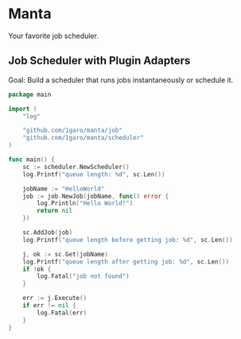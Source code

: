 # Manta
Your favorite job scheduler.

## Job Scheduler with Plugin Adapters
Goal: Build a scheduler that runs jobs instantaneously or schedule it.


```go
package main

import (
	"log"

	"github.com/1garo/manta/job"
	"github.com/1garo/manta/scheduler"
)

func main() {
	sc := scheduler.NewScheduler()
    log.Printf("queue length: %d", sc.Len())

	jobName := "HelloWorld"
	job := job.NewJob(jobName, func() error {
        log.Println("Hello World!")
        return nil
    })

	sc.AddJob(job)
    log.Printf("queue length before getting job: %d", sc.Len())

    j, ok := sc.Get(jobName)
    log.Printf("queue length after getting job: %d", sc.Len())
    if !ok {
        log.Fatal("job not found")
    }

	err := j.Execute()
	if err != nil {
		log.Fatal(err)
	}
}
```
